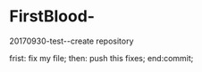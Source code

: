 # FirstBlood-
20170930-test--create repository


frist:  fix  my  file;
then: push this fixes;
end:commit;
